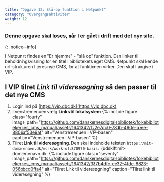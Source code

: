 ```yaml
---
title: "Opgave 12: Slå-op funktion i Netpunkt"
category: "Overgangsaktiviter"
weight: 12
---
```

### Denne opgave skal løses, når I er gået i drift med det nye site.
{: .notice--info}

I Netpunkt findes en "Er hjemme" - "slå op" funktion. Den linker til beholdningsvisning for en titel i bibliotekets eget CMS.
Netpunkt skal kende url-strukturen I jeres nye CMS, for at funktionen virker. Den skal I angive i VIP.


## I VIP tilret *Link til videresøgning* så den passer til det nye CMS
1. Login ind på [https://vip.dbc.dk](https://vip.dbc.dk)
2. I venstremenuen vælg **Links til lokalsystem**
   {% include figure class="fourty" image_path="https://github.com/danskernesdigitalebibliotek/folkebibliotekernes_cms_manual/assets/1641342/122e7dc0-78db-490e-a7ee-8806af53e9af" alt="Venstremenuen i VIP-basen" caption="Venstremenuen i VIP-basen" %}
4. Tilret **Link til videresøgning**. Den skal indeholde teksten `https://mit-domænenavn.dk/work/work-of:870970-basis:` (udskift mit-domænenavn.dk)
   {% include figure class="seventy" image_path="https://github.com/danskernesdigitalebibliotek/folkebibliotekernes_cms_manual/assets/1641342/387b4dfc-ee32-4fde-8823-056bbcd0ffa4" alt="Tilret Link til videresøgning" caption="Tilret link til videresøgning" %}






